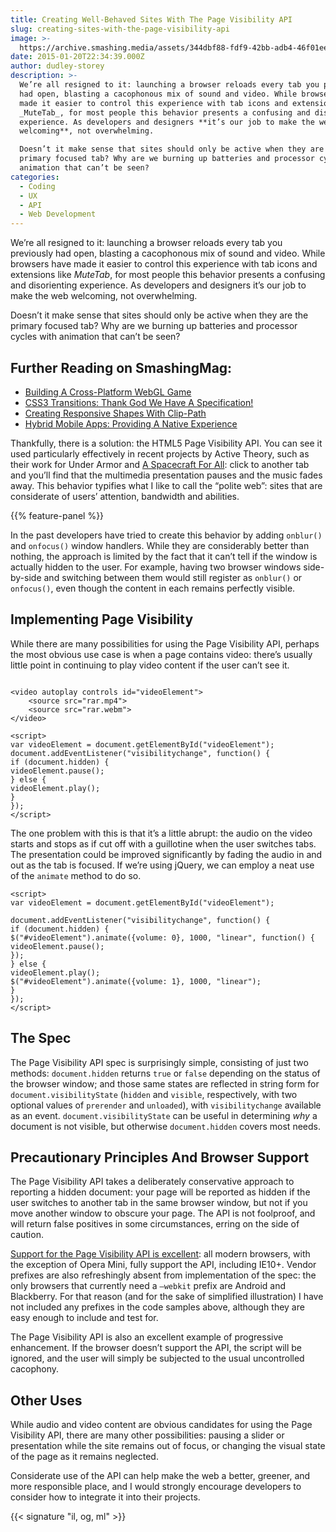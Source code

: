 ```yaml
---
title: Creating Well-Behaved Sites With The Page Visibility API
slug: creating-sites-with-the-page-visibility-api
image: >-
  https://archive.smashing.media/assets/344dbf88-fdf9-42bb-adb4-46f01eedd629/7e362807-f072-4c1e-a5d5-133cdd4fb747/numebrs-table-illu-opt.png
date: 2015-01-20T22:34:39.000Z
author: dudley-storey
description: >-
  We’re all resigned to it: launching a browser reloads every tab you previously
  had open, blasting a cacophonous mix of sound and video. While browsers have
  made it easier to control this experience with tab icons and extensions like
  _MuteTab_, for most people this behavior presents a confusing and disorienting
  experience. As developers and designers **it’s our job to make the web
  welcoming**, not overwhelming.

  Doesn’t it make sense that sites should only be active when they are the
  primary focused tab? Why are we burning up batteries and processor cycles with
  animation that can’t be seen?
categories:
  - Coding
  - UX
  - API
  - Web Development
---
```

We’re all resigned to it: launching a browser reloads every tab you previously had open, blasting a cacophonous mix of sound and video. While browsers have made it easier to control this experience with tab icons and extensions like <em>MuteTab</em>, for most people this behavior presents a confusing and disorienting experience. As developers and designers it’s our job to make the web welcoming, not overwhelming.

Doesn’t it make sense that sites should only be active when they are the primary focused tab? Why are we burning up batteries and processor cycles with animation that can’t be seen?

## <span class="rh">Further Reading</span> on SmashingMag:

*   [<span class="headline">Building A Cross-Platform WebGL Game</span>](https://www.smashingmagazine.com/2016/07/babylon-js-building-sponza-a-cross-platform-webgl-game/)
*   [CSS3 Transitions: Thank God We Have A Specification!](https://www.smashingmagazine.com/2013/04/css3-transitions-thank-god-specification/)
*   [Creating Responsive Shapes With Clip-Path](https://www.smashingmagazine.com/2015/05/creating-responsive-shapes-with-clip-path/)
*   [Hybrid Mobile Apps: Providing A Native Experience](https://www.smashingmagazine.com/2014/10/providing-a-native-experience-with-web-technologies/)

Thankfully, there is a solution: the HTML5 Page Visibility API. You can see it used particularly effectively in recent projects by Active Theory, such as their work for Under Armor and <a href="https://spacecraftforall.com/">A Spacecraft For All</a>: click to another tab and you’ll find that the multimedia presentation pauses and the music fades away. This behavior typifies what I like to call the “polite web”: sites that are considerate of users’ attention, bandwidth and abilities.

{{% feature-panel %}}

In the past developers have tried to create this behavior by adding <code>onblur()</code> and <code>onfocus()</code> window handlers. While they are considerably better than nothing, the approach is limited by the fact that it can’t tell if the window is actually hidden to the user. For example, having two browser windows side-by-side and switching between them would still register as <code>onblur()</code> or <code>onfocus()</code>, even though the content in each remains perfectly visible.</p>

## Implementing Page Visibility

While there are many possibilities for using the Page Visibility API, perhaps the most obvious use case is when a page contains video: there’s usually little point in continuing to play video content if the user can’t see it.

<pre><code class="language-markup">
&lt;video autoplay controls id="videoElement"&gt;
	&lt;source src="rar.mp4"&gt;
	&lt;source src="rar.webm"&gt;
&lt;/video&gt;

&lt;script&gt;</code>
<code class="language-javascript">var videoElement = document.getElementById("videoElement");
document.addEventListener("visibilitychange", function() {
if (document.hidden) {     
videoElement.pause();  
} else {
videoElement.play();   
} 
});</code>
<code class="language-markup">&lt;/script&gt;
</code></pre>

The one problem with this is that it’s a little abrupt: the audio on the video starts and stops as if cut off with a guillotine when the user switches tabs. The presentation could be improved significantly by fading the audio in and out as the tab is focused. If we’re using jQuery, we can employ a neat use of the <code>animate</code> method to do so.

<pre><code class="language-markup">&lt;script&gt;</code>
<code class="language-javascript">var videoElement = document.getElementById("videoElement");

document.addEventListener("visibilitychange", function() {
if (document.hidden) {     
$("#videoElement").animate({volume: 0}, 1000, "linear", function() {
videoElement.pause();
});
} else {
videoElement.play();  
$("#videoElement").animate({volume: 1}, 1000, "linear");
} 
});</code>
<code class="language-markup">&lt;/script&gt;
</code></pre>

## The Spec

The Page Visibility API spec is surprisingly simple, consisting of just two methods: <code>document.hidden</code> returns <code>true</code> or <code>false</code> depending on the status of the browser window; and those same states are reflected in string form for <code>document.visibilityState</code> (<code>hidden</code> and <code>visible</code>, respectively, with two optional values of <code>prerender</code> and <code>unloaded</code>), with <code>visibilitychange</code> available as an event. <code>document.visibilityState</code> can be useful in determining <em>why</em> a document is not visible, but otherwise <code>document.hidden</code> covers most needs.</p>

## Precautionary Principles And Browser Support

The Page Visibility API takes a deliberately conservative approach to reporting a hidden document: your page will be reported as hidden if the user switches to another tab in the same browser window, but not if you move another window to obscure your page. The API is not foolproof, and will return false positives in some circumstances, erring on the side of caution.

<a href="https://caniuse.com/#feat=pagevisibility">Support for the Page Visibility API is excellent</a>: all modern browsers, with the exception of Opera Mini, fully support the API, including IE10+. Vendor prefixes are also refreshingly absent from implementation of the spec: the only browsers that currently need a <code>–webkit</code> prefix are Android and Blackberry. For that reason (and for the sake of simplified illustration) I have not included any prefixes in the code samples above, although they are easy enough to include and test for.

The Page Visibility API is also an excellent example of progressive enhancement. If the browser doesn’t support the API, the script will be ignored, and the user will simply be subjected to the usual uncontrolled cacophony.

## Other Uses

While audio and video content are obvious candidates for using the Page Visibility API, there are many other possibilities: pausing a slider or presentation while the site remains out of focus, or changing the visual state of the page as it remains neglected.

Considerate use of the API can help make the web a better, greener, and more responsible place, and I would strongly encourage developers to consider how to integrate it into their projects.

{{< signature "il, og, ml" >}}

